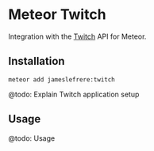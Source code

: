 # Meteor Twitch

Integration with the [Twitch](http://twitch.tv) API for Meteor.

## Installation

    meteor add jameslefrere:twitch

@todo: Explain Twitch application setup

## Usage

@todo: Usage